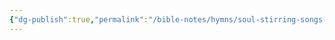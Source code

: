 ```yaml
---
{"dg-publish":true,"permalink":"/bible-notes/hymns/soul-stirring-songs-and-hymns/burdens-are-lifted-at-calvary/","title":"Burdens are Lifted at Calvary"}
---
```



